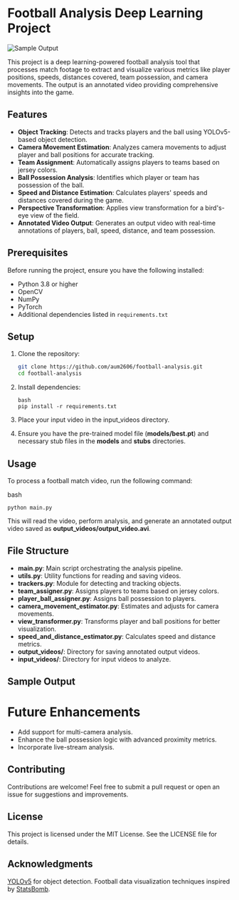 # Football Analysis Deep Learning Project

![Sample Output](/output_videos/output_sample_screenshot.png)

This project is a deep learning-powered football analysis tool that processes match footage to extract and visualize various metrics like player positions, speeds, distances covered, team possession, and camera movements. The output is an annotated video providing comprehensive insights into the game.

## Features

- **Object Tracking**: Detects and tracks players and the ball using YOLOv5-based object detection.
- **Camera Movement Estimation**: Analyzes camera movements to adjust player and ball positions for accurate tracking.
- **Team Assignment**: Automatically assigns players to teams based on jersey colors.
- **Ball Possession Analysis**: Identifies which player or team has possession of the ball.
- **Speed and Distance Estimation**: Calculates players' speeds and distances covered during the game.
- **Perspective Transformation**: Applies view transformation for a bird's-eye view of the field.
- **Annotated Video Output**: Generates an output video with real-time annotations of players, ball, speed, distance, and team possession.

## Prerequisites

Before running the project, ensure you have the following installed:

- Python 3.8 or higher
- OpenCV
- NumPy
- PyTorch
- Additional dependencies listed in `requirements.txt`

## Setup

1. Clone the repository:

    ```bash
    git clone https://github.com/aum2606/football-analysis.git
    cd football-analysis
    ```
2. Install dependencies:
    ```
    bash
    pip install -r requirements.txt
    ```
3. Place your input video in the input_videos directory.

4. Ensure you have the pre-trained model file (**models/best.pt**) and necessary stub files in the **models** and **stubs** directories.

## Usage

To process a football match video, run the following command:

bash
```
python main.py
```

This will read the video, perform analysis, and generate an annotated output video saved as **output_videos/output_video.avi**.

## File Structure

- **main.py**: Main script orchestrating the analysis pipeline.
- **utils.py**: Utility functions for reading and saving videos.
- **trackers.py**: Module for detecting and tracking objects.
- **team_assigner.py**: Assigns players to teams based on jersey colors.
- **player_ball_assigner.py**: Assigns ball possession to players.
- **camera_movement_estimator.py**: Estimates and adjusts for camera movements.
- **view_transformer.py**: Transforms player and ball positions for better visualization.
- **speed_and_distance_estimator.py**: Calculates speed and distance metrics.
- **output_videos/**: Directory for saving annotated output videos.
- **input_videos/**: Directory for input videos to analyze.

## Sample Output

# Future Enhancements
- Add support for multi-camera analysis.
- Enhance the ball possession logic with advanced proximity metrics.
- Incorporate live-stream analysis.

## Contributing

Contributions are welcome! Feel free to submit a pull request or open an issue for suggestions and improvements.

## License

This project is licensed under the MIT License. See the LICENSE file for details.

## Acknowledgments

[YOLOv5](https://docs.ultralytics.com/) for object detection.
Football data visualization techniques inspired by [StatsBomb](https://statsbomb.com/).

